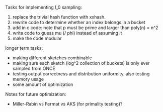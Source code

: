 Tasks for implementing l_0 sampling:
1. replace the trivial hash function with xxhash.
2. rewrite code to determine whether an index belongs in a bucket
3. add in c code: note that p must be prime and larger than poly(n) = n^2
4. write code to guess mu (/ phi) instead of assuming it
5. make the code modular

longer term tasks:
- making different sketches combinable
- making sure each sketch (log^2 collection of buckets) is only ever sampled from ONCE
- testing output correctness and distribution uniformity. also testing memory usage
- some amount of optimization

Notes for future optimization:
- Miller-Rabin vs Fermat vs AKS (for primality testing)?
